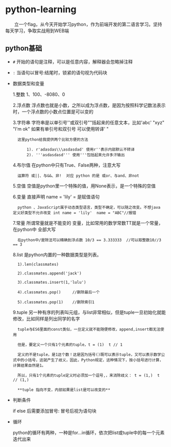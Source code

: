 # python-learning

&emsp;&emsp;立一个flag，从今天开始学习python，作为前端开发的第二语言学习。坚持每天学习，争取实战用到WEB端

## python基础

- `#` 开始的语句是注释，可以是任意内容，解释器会忽略掉注释
- `:` 当语句以冒号:结尾时，锁紧的语句视为代码块
- 数据类型和变量

    1.整数 1、100、-8080、0

    2.浮点数  浮点数也就是小数，之所以成为浮点数，是因为按照科学记数法表示时，一个浮点数的小数点位置是可以变的

    3.字符串 字符串是以单引号''或双引号""括起来的任意文本，比如'abc' "xyz"  "I'm ok" 如果有单引号和双引号 可以使用转译\' \"

        这里python给我提供两个比较方便的方法

            1). r'adasdas\\\asdasdad' 使用r''表示内部默认不转译
            2). '''asdasdasd''' 使用'''包括起来允许多汗输出

    4.布尔值 在python中只有True、False两种，注意大写

        运算符 或||、与&&、非!  对应 python 的是 或or、与and、非not

    5.空值 空值是python里一个特殊的值，用None表示，是一个特殊的空值

    6.变量 直接声明  name = 'lily' = 是赋值语句

        python 、JavaScript属于动态类型语言，类型不确定，可以随之改变。不想java  定义好类型不允许改变 int name = 'lily'  name = "ABC"//报错

    7.常量 所谓常量就是不能变的 变量，比如常用的数学常数TT就是一个常量，在python中 全部大写

        在python中/是除法可以精确到浮点数 10/3 == 3.333333  //可以取整数10//3 == 3

    8.list 是python内置的一种数据类型是列表。

        1).len(classmates)

        2).classmates.append('jack')

        3).classmates.insert(1,'lulu')

        4).classmates.pop()     //删除最后一个

        5).classmates.pop(1)    //删除索引1

    9.tuple 另一种有序的列表叫元组，与list非常相似，但是tuple一旦初始化就能修改，比如同样是列出同学的名字

        tuple与ES6里面的const类似，一旦定义就不能随便修改，append,insert都无法使用

        但是，要定义一个只有1个元素的tuple，t = (1)  t // 1

        定义的不是tuple，是1这个数！这是因为括号()既可以表示tuple，又可以表示数学公式中的小括号，这就产生了歧义，因此，Python规定，这种情况下，按小括号进行计算，计算结果自然是1。

        所以，只有1个元素的tuple定义时必须加一个逗号,，来消除歧义： t = (1,)  t  // (1,)

        **tuple 指向不变，内部如果是list是可以改变的**

- 判断条件

    if else 后需要添加冒号: 冒号后视为语句块


- 循环

    python的循环有两种，一种是for...in循环，依次把list或tuple中的每一个元素迭代出来





































